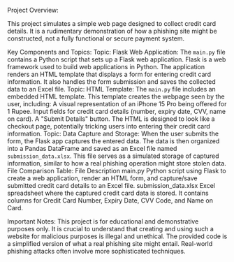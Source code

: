 Project Overview:

This project simulates a simple web page designed to collect credit card details. It is a rudimentary demonstration of how a phishing site might be constructed, not a fully functional or secure payment system.

Key Components and Topics:
Topic: Flask Web Application:
The `main.py` file contains a Python script that sets up a Flask web application. Flask is a web framework used to build web applications in Python.
The application renders an HTML template that displays a form for entering credit card information. It also handles the form submission and saves the collected data to an Excel file.
Topic: HTML Template:
The `main.py` file includes an embedded HTML template. This template creates the webpage seen by the user, including:
A visual representation of an iPhone 15 Pro being offered for 1 Rupee.
Input fields for credit card details (number, expiry date, CVV, name on card).
A "Submit Details" button.
The HTML is designed to look like a checkout page, potentially tricking users into entering their credit card information.
Topic: Data Capture and Storage:
When the user submits the form, the Flask app captures the entered data.
The data is then organized into a Pandas DataFrame and saved as an Excel file named `submission_data.xlsx`. This file serves as a simulated storage of captured information, similar to how a real phishing operation might store stolen data.
File Comparison Table:
File
Description
main.py
Python script using Flask to create a web application, render an HTML form, and capture/save submitted credit card details to an Excel file.
submission_data.xlsx
Excel spreadsheet where the captured credit card data is stored. It contains columns for Credit Card Number, Expiry Date, CVV Code, and Name on Card.

Important Notes:
This project is for educational and demonstrative purposes only. It is crucial to understand that creating and using such a website for malicious purposes is illegal and unethical.
The provided code is a simplified version of what a real phishing site might entail. Real-world phishing attacks often involve more sophisticated techniques.

